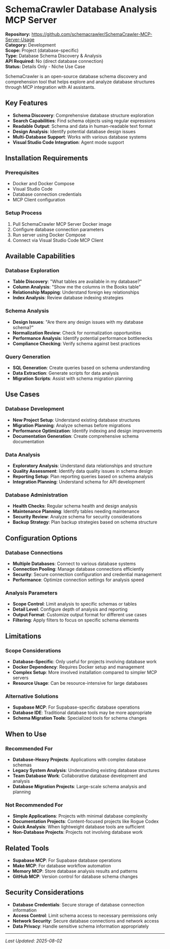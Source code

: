 # SchemaCrawler Database Analysis MCP Server

**Repository:** https://github.com/schemacrawler/SchemaCrawler-MCP-Server-Usage  
**Category:** Development  
**Scope:** Project (database-specific)  
**Type:** Database Schema Discovery & Analysis  
**API Required:** No (direct database connection)  
**Status:** Details Only - Niche Use Case

SchemaCrawler is an open-source database schema discovery and comprehension tool that helps explore and analyze database structures through MCP integration with AI assistants.

## Key Features

- **Schema Discovery**: Comprehensive database structure exploration
- **Search Capabilities**: Find schema objects using regular expressions
- **Readable Output**: Schema and data in human-readable text format
- **Design Analysis**: Identify potential database design issues
- **Multi-Database Support**: Works with various database systems
- **Visual Studio Code Integration**: Agent mode support

## Installation Requirements

### Prerequisites
- Docker and Docker Compose
- Visual Studio Code
- Database connection credentials
- MCP Client configuration

### Setup Process
1. Pull SchemaCrawler MCP Server Docker image
2. Configure database connection parameters
3. Run server using Docker Compose
4. Connect via Visual Studio Code MCP Client

## Available Capabilities

### Database Exploration
- **Table Discovery**: "What tables are available in my database?"
- **Column Analysis**: "Show me the columns in the Books table"
- **Relationship Mapping**: Understand foreign key relationships
- **Index Analysis**: Review database indexing strategies

### Schema Analysis
- **Design Issues**: "Are there any design issues with my database schema?"
- **Normalization Review**: Check for normalization opportunities
- **Performance Analysis**: Identify potential performance bottlenecks
- **Compliance Checking**: Verify schema against best practices

### Query Generation
- **SQL Generation**: Create queries based on schema understanding
- **Data Extraction**: Generate scripts for data analysis
- **Migration Scripts**: Assist with schema migration planning

## Use Cases

### Database Development
- **New Project Setup**: Understand existing database structures
- **Migration Planning**: Analyze schemas before migrations
- **Performance Optimization**: Identify indexing and design improvements
- **Documentation Generation**: Create comprehensive schema documentation

### Data Analysis
- **Exploratory Analysis**: Understand data relationships and structure
- **Quality Assessment**: Identify data quality issues in schema design
- **Reporting Setup**: Plan reporting queries based on schema analysis
- **Integration Planning**: Understand schema for API development

### Database Administration
- **Health Checks**: Regular schema health and design analysis
- **Maintenance Planning**: Identify tables needing maintenance
- **Security Review**: Analyze schema for security considerations
- **Backup Strategy**: Plan backup strategies based on schema structure

## Configuration Options

### Database Connections
- **Multiple Databases**: Connect to various database systems
- **Connection Pooling**: Manage database connections efficiently
- **Security**: Secure connection configuration and credential management
- **Performance**: Optimize connection settings for analysis speed

### Analysis Parameters
- **Scope Control**: Limit analysis to specific schemas or tables
- **Detail Level**: Configure depth of analysis and reporting
- **Output Format**: Customize output format for different use cases
- **Filtering**: Apply filters to focus on specific schema elements

## Limitations

### Scope Considerations
- **Database-Specific**: Only useful for projects involving database work
- **Docker Dependency**: Requires Docker setup and management
- **Complex Setup**: More involved installation compared to simpler MCP servers
- **Resource Usage**: Can be resource-intensive for large databases

### Alternative Solutions
- **Supabase MCP**: For Supabase-specific database operations
- **Database IDE**: Traditional database tools may be more appropriate
- **Schema Migration Tools**: Specialized tools for schema changes

## When to Use

### Recommended For
- **Database-Heavy Projects**: Applications with complex database schemas
- **Legacy System Analysis**: Understanding existing database structures
- **Team Database Work**: Collaborative database development and analysis
- **Database Migration Projects**: Large-scale schema analysis and planning

### Not Recommended For
- **Simple Applications**: Projects with minimal database complexity
- **Documentation Projects**: Content-focused projects like Rogue Codex
- **Quick Analysis**: When lightweight database tools are sufficient
- **Non-Database Projects**: Projects not involving database work

## Related Tools

- **Supabase MCP**: For Supabase database operations
- **Make MCP**: For database workflow automation
- **Memory MCP**: Store database analysis results and patterns
- **GitHub MCP**: Version control for database schema changes

## Security Considerations

- **Database Credentials**: Secure storage of database connection information
- **Access Control**: Limit schema access to necessary permissions only
- **Network Security**: Secure database connections and network access
- **Data Privacy**: Handle sensitive schema information appropriately

---

*Last Updated: 2025-08-02*